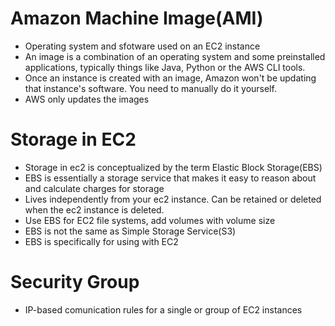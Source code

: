 # Amazon Machine Image(AMI)
- Operating system and sfotware used on an EC2 instance
- An image is a combination of an operating system and
some preinstalled applications, typically things like Java, Python or the AWS CLI tools.
- Once an instance is created with an image, Amazon won't be updating that instance's software. You need to manually do it yourself.
- AWS only updates the images


# Storage in EC2
- Storage in ec2 is conceptualized by the term Elastic Block Storage(EBS)
- EBS is essentially a storage service that makes it easy to reason about and calculate charges for storage
- Lives independently from your ec2 instance. Can be retained or deleted when the ec2 instance is deleted.
- Use EBS for EC2 file systems, add volumes with volume size
- EBS is not the same as Simple Storage Service(S3)
- EBS is specifically for using with EC2

# Security Group
- IP-based comunication rules for a single or group of EC2 instances
